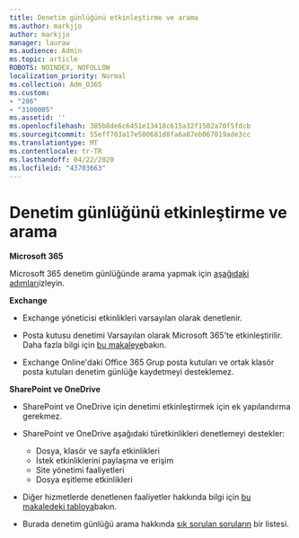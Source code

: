 ```yaml
---
title: Denetim günlüğünü etkinleştirme ve arama
ms.author: markjjo
author: markjjo
manager: lauraw
ms.audience: Admin
ms.topic: article
ROBOTS: NOINDEX, NOFOLLOW
localization_priority: Normal
ms.collection: Adm_O365
ms.custom:
- "286"
- "3100005"
ms.assetid: ''
ms.openlocfilehash: 385b8de6c6451e13418c615a32f1502a70f5fdcb
ms.sourcegitcommit: 55eff703a17e500681d8fa6a87eb067019ade3cc
ms.translationtype: MT
ms.contentlocale: tr-TR
ms.lasthandoff: 04/22/2020
ms.locfileid: "43703663"
---
```

# <a name="enable-and-search-the-audit-log"></a>Denetim günlüğünü etkinleştirme ve arama

**Microsoft 365**

Microsoft 365 denetim günlüğünde arama yapmak için [aşağıdaki adımları](https://docs.microsoft.com/office365/securitycompliance/search-the-audit-log-in-security-and-compliance#search-the-audit-log)izleyin.

**Exchange**

- Exchange yöneticisi etkinlikleri varsayılan olarak denetlenir.

- Posta kutusu denetimi Varsayılan olarak Microsoft 365'te etkinleştirilir. Daha fazla bilgi için [bu makaleye](https://docs.microsoft.com/office365/securitycompliance/enable-mailbox-auditing)bakın.

- Exchange Online'daki Office 365 Grup posta kutuları ve ortak klasör posta kutuları denetim günlüğe kaydetmeyi desteklemez.

**SharePoint ve OneDrive**

- SharePoint ve OneDrive için denetimi etkinleştirmek için ek yapılandırma gerekmez.

- SharePoint ve OneDrive aşağıdaki türetkinlikleri denetlemeyi destekler:

    - Dosya, klasör ve sayfa etkinlikleri
    - İstek etkinliklerini paylaşma ve erişim
    - Site yönetimi faaliyetleri
    - Dosya eşitleme etkinlikleri

- Diğer hizmetlerde denetlenen faaliyetler hakkında bilgi için [bu makaledeki tabloya](https://docs.microsoft.com/office365/securitycompliance/search-the-audit-log-in-security-and-compliance#audited-activities)bakın.

- Burada denetim günlüğü arama hakkında [sık sorulan soruların](https://docs.microsoft.com/office365/securitycompliance/search-the-audit-log-in-security-and-compliance#frequently-asked-questions) bir listesi.
